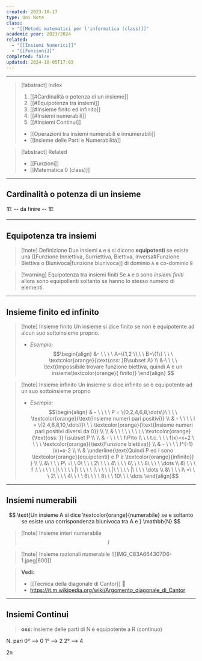 ```yaml
---
created: 2023-10-17
type: Uni Note
class:
  - "[[Metodi matematici per l'informatica (class)]]"
academic year: 2023/2024
related:
  - "[[Insiemi Numerici]]"
  - "[[Funzioni]]"
completed: false
updated: 2024-10-05T17:03
---
```

---

>[!abstract] Index
>1. [[#Cardinalità o potenza di un insieme]]
>2. [[#Equipotenza tra insiemi]]
>3. [[#Insieme finito ed infinito]]
>4. [[#Insiemi numerabili]]
>5. [[#Insiemi Continui]]
>   
>   - [[Operazioni tra insiemi numerabili e innumerabili]]
>   - [[Insieme delle Parti e Numerabilità]]

>[!abstract] Related
>- [[Funzioni]]
>- [[Matematica 0 (class)]] 

---
## Cardinalità o potenza di un insieme

🏗️ -- da finire -- 🏗️

---
## Equipotenza tra insiemi

>[!note] Definizione
> Due insiemi `A` e `B` si dicono **equipotenti** se esiste una [[Funzione Inniettiva, Surriettiva, Biettiva, Inversa#Funzione Biettiva o Biunivoca|funzione biunivoca]] di dominio `A` e co-dominio `B`

>[!warning] Equipotenza tra insiemi finiti
>Se `A` e `B` sono *insiemi finiti* allora sono equipollenti soltanto se hanno lo stesso numero di elementi.

---
## Insieme finito ed infinito

>[!note] Insieme finito
>Un insieme si dice finito se non è equipotente ad alcun suo sottoinsieme proprio.
>- *Esempio:* 
>$$\begin{align}
>&- \ \ \ \  A=\{1,2 \},\ \ B=\{1\} \ \ \ \textcolor{orange}{\text{oss: }B\subset A} \\
>&-\ \ \ \  \text{Impossibile trovare funzione biettiva, quindi A è un insieme\textcolor{orange}{ finito}}
>\end{align}
>$$

>[!note] Insieme infinito
>Un insieme si dice infinito se è equipotente ad un suo sottoinsieme proprio
>- *Esempio:* $$\begin{align}
>& - \ \ \ \ P = \{0,2,4,6,8,\dots\}\ \ \ \ \textcolor{orange}{\text{Insieme numeri pari positivi}} \\
>& - \ \ \ \ I = \{2,4,6,8,10,\dots\}\ \ \ \textcolor{orange}{\text{Insieme numeri pari positivi diversi da 0}} \\ \\
>& \ \ \ \ \ \ \ \ \ \textcolor{orange}{\text{oss: }} I\subset P \\ \\
>& - \ \ \ \ f:P\to I\ \ \ t.c. \ \ \ f(x)=x+2 \ \ \ \ \textcolor{orange}{\text{Funzione biettiva}} \\
>& - \ \ \ \ f^{-1}(x)=x-2 \\ \\
>& \underline{\text{Quindi P ed I sono \textcolor{orange}{equipotenti} e P è \textcolor{orange}{infinito}} }  \\ \\
>&\ \ \ \ P\ =\ \ 0\ \ \ \ 2\ \ \ \ 4\ \ \ \ 6\ \ \ \ 8\ \ \ \ \dots \\
>&\ \ \ \ f :\ \ \ \  \ \ |\ \ \ \ \ |\ \ \ \ \ |\ \ \ \ \ |\ \ \ \ \ |\ \ \ \  \dots \\
>&\ \ \ \ I\ =\ \ \ 2\ \ \ \ 4\ \ \ \ 6\ \ \ \ 8\ \ \ 10\ \ \  \dots
>\end{align}$$

---
## Insiemi numerabili

$$
\text{Un insieme A si dice \textcolor{orange}{numerabile} se e soltanto se esiste una corrispondenza biunivoca tra A e } \mathbb{N}
$$

>[!note] Insieme interi numerabile
>$$l$$

>[!note] Insieme razionali numerabile
>![[IMG_C83A664307D6-1.jpeg|600]]

>**Vedi:**
>- [[Tecnica della diagonale di Cantor]] 🔴
>- https://it.m.wikipedia.org/wiki/Argomento_diagonale_di_Cantor

---
## Insiemi Continui

>**oss:** insieme delle parti di N è equipotente a R (continuo)


N.     pari
0° --> 0
1° --> 2
2° --> 4

2n

